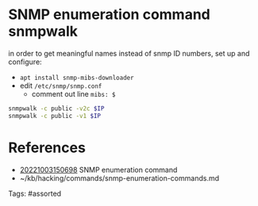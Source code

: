 # SNMP enumeration command snmpwalk 
in order to get meaningful names instead of snmp ID numbers, set up and configure:
- `apt install snmp-mibs-downloader`
- edit `/etc/snmp/snmp.conf`
  - comment out line `mibs: $`

```bash
snmpwalk -c public -v2c $IP
snmpwalk -c public -v1 $IP
```

# References
- [20221003150698](/zet/20221003150698/README.md) SNMP enumeration command
- ~/kb/hacking/commands/snmp-enumeration-commands.md

Tags:
    #assorted
